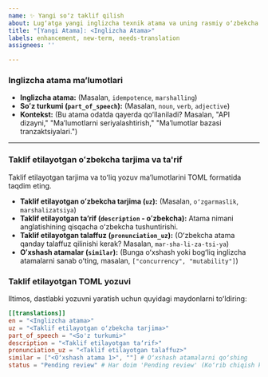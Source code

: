 ```yaml
---
name: ✨ Yangi soʻz taklif qilish
about: Lugʻatga yangi inglizcha texnik atama va uning rasmiy oʻzbekcha tarjimasini taklif qiling.
title: "[Yangi Atama]: <Inglizcha Atama>"
labels: enhancement, new-term, needs-translation
assignees: ''

---
```


### Inglizcha atama maʼlumotlari

* **Inglizcha atama:** (Masalan, `idempotence`, `marshalling`)
* **Soʻz turkumi (`part_of_speech`):** (Masalan, `noun`, `verb`, `adjective`)
* **Kontekst:** (Bu atama odatda qayerda qoʻllaniladi? Masalan, "API dizayni," "Maʼlumotlarni seriyalashtirish," "Maʼlumotlar bazasi tranzaktsiyalari.")

---

### Taklif etilayotgan oʻzbekcha tarjima va ta'rif

Taklif etilayotgan tarjima va toʻliq yozuv maʼlumotlarini TOML formatida taqdim eting.

* **Taklif etilayotgan oʻzbekcha tarjima (`uz`):** (Masalan, `oʻzgarmaslik`, `marshalizatsiya`)
* **Taklif etilayotgan taʼrif (`description` - oʻzbekcha):** Atama nimani anglatishining qisqacha oʻzbekcha tushuntirishi.
* **Taklif etilayotgan talaffuz (`pronunciation_uz`):** (Oʻzbekcha atama qanday talaffuz qilinishi kerak? Masalan, `mar-sha-li-za-tsi-ya`)
* **Oʻxshash atamalar (`similar`):** (Bunga oʻxshash yoki bogʻliq inglizcha atamalarni sanab oʻting, masalan, `["concurrency", "mutability"]`)

### Taklif etilayotgan TOML yozuvi

Iltimos, dastlabki yozuvni yaratish uchun quyidagi maydonlarni toʻldiring:

```toml
[[translations]]
en = "<Inglizcha atama>"
uz = "<Taklif etilayotgan oʻzbekcha tarjima>"
part_of_speech = "<So'z turkumi>"
description = "<Taklif etilayotgan taʼrif>"
pronunciation_uz = "<Taklif etilayotgan talaffuz>"
similar = ["<Oʻxshash atama 1>", ""] # Oʻxshash atamalarni qoʻshing
status = "Pending review" # Har doim 'Pending review' (Koʻrib chiqish kutilmoqda) sifatida boshlang